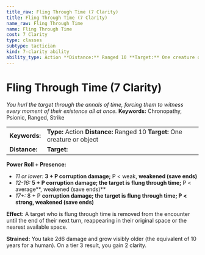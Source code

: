 ```yaml
---
title_raw: Fling Through Time (7 Clarity)
title: Fling Through Time (7 Clarity)
name_raw: Fling Through Time
name: Fling Through Time
cost: 7 Clarity
type: classes
subtype: tactician
kind: 7-clarity ability
ability_type: Action **Distance:** Ranged 10 **Target:** One creature or object
---
```


# Fling Through Time (7 Clarity)

*You hurl the target through the annals of time, forcing them to witness every moment of their existence all at once.* **Keywords:** Chronopathy, Psionic, Ranged, Strike

|               |                                                                             |
| :------------ | :-------------------------------------------------------------------------- |
| **Keywords:** | **Type:** Action **Distance:** Ranged 10 **Target:** One creature or object |
| **Distance:** | **Target:**                                                                 |

**Power Roll + Presence:**

- *11 or lower:* **3 + P corruption damage;** P \< weak, **weakened (save ends)**
- *12-16:* **5 + P corruption damage; the target is flung through time;** P \< average\*\*, weakened (save ends)\*\*
- *17+:* 8 + P **corruption damage; the target is flung through time; P \< strong, weakened (save ends)**

**Effect:** A target who is flung through time is removed from the encounter until the end of their next turn, reappearing in their original space or the nearest available space.

**Strained:** You take 2d6 damage and grow visibly older (the equivalent of 10 years for a human). On a tier 3 result, you gain 2 clarity.
